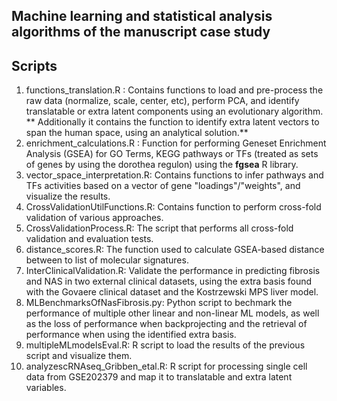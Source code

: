 ## Machine learning and statistical analysis algorithms of the manuscript case study

## Scripts
1. functions_translation.R : Contains functions to load and pre-process the raw data (normalize, scale, center, etc), perform PCA, and identify translatable or extra latent components using an evolutionary algorithm. ** Additionally it contains the function to identify extra latent vectors to span the human space, using an analytical solution.**
2. enrichment_calculations.R : Function for performing Geneset Enrichment Analysis (GSEA) for GO Terms, KEGG pathways or TFs (treated as sets of genes by using the dorothea regulon) using the **fgsea** R library.
3. vector_space_interpretation.R: Contains functions to infer pathways and TFs activities based on a vector of gene "loadings"/"weights", and visualize the results.
4. CrossValidationUtilFunctions.R: Contains function to perform cross-fold validation of various approaches.
5. CrossValidationProcess.R: The script that performs all cross-fold validation and evaluation tests.
7. distance_scores.R: The function used to calculate GSEA-based distance between to list of molecular signatures.
8. InterClinicalValidation.R: Validate the performance in predicting fibrosis and NAS in two external clinical datasets, using the extra basis found with the Govaere clinical dataset and the Kostrzewski MPS liver model.
9. MLBenchmarksOfNasFibrosis.py: Python script to bechmark the performance of multiple other linear and non-linear ML models, as well as the loss of performance when backprojecting and the retrieval of performance when using the identified extra basis.
10. multipleMLmodelsEval.R: R script to load the results of the previous script and visualize them.
11. analyzescRNAseq_Gribben_etal.R: R script for processing single cell data from GSE202379 and map it to translatable and extra latent variables.
